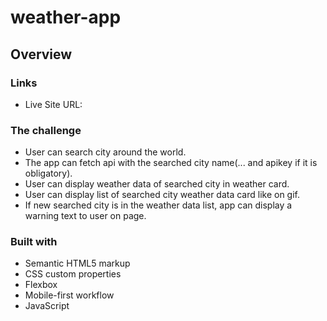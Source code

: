 # weather-app

## Overview

### Links

- Live Site URL:   


### The challenge

 - User can search city around the world.
  - The app can fetch api with the searched city name(... and apikey if it is obligatory).
  - User can display weather data of searched city in weather card.
  - User can display list of searched city weather data card like on gif.
  - If new searched city is in the weather data list, app can display a warning text to user on page.


### Built with

- Semantic HTML5 markup
- CSS custom properties
- Flexbox
- Mobile-first workflow
- JavaScript
